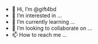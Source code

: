- 👋 Hi, I’m @gift4bd
- 👀 I’m interested in ...
- 🌱 I’m currently learning ...
- 💞️ I’m looking to collaborate on ...
- 📫 How to reach me ...

<!---
gift4bd/gift4bd is a ✨ special ✨ repository because its `README.md` (this file) appears on your GitHub profile.
You can click the Preview link to take a look at your changes.
--->
